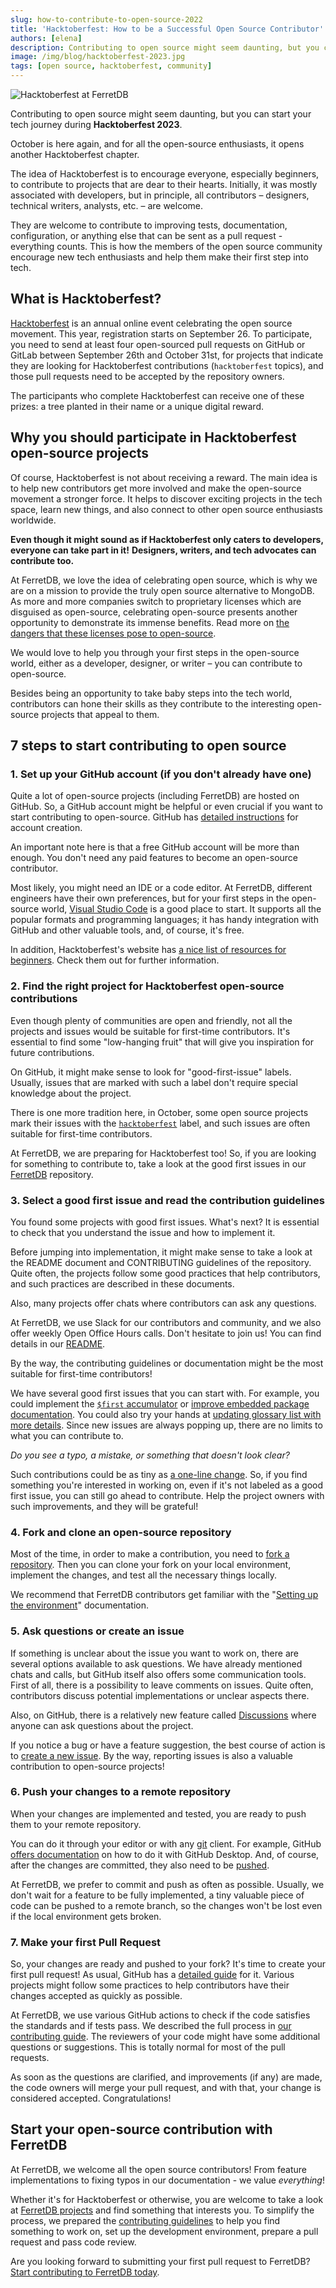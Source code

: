 ```yaml
---
slug: how-to-contribute-to-open-source-2022
title: 'Hacktoberfest: How to be a Successful Open Source Contributor'
authors: [elena]
description: Contributing to open source might seem daunting, but you can start your tech journey during Hacktoberfest 2023.
image: /img/blog/hacktoberfest-2023.jpg
tags: [open source, hacktoberfest, community]
---
```


![Hacktoberfest at FerretDB](/img/blog/hacktoberfest-2023.jpg)

Contributing to open source might seem daunting, but you can start your tech journey during **Hacktoberfest 2023**.

<!--truncate-->

October is here again, and for all the open-source enthusiasts, it opens another Hacktoberfest chapter.

The idea of Hacktoberfest is to encourage everyone, especially beginners, to contribute to projects that are dear to their hearts.
Initially, it was mostly associated with developers, but in principle, all contributors – designers, technical writers, analysts, etc. – are welcome.

They are welcome to contribute to improving tests, documentation, configuration, or anything else that can be sent as a pull request - everything counts.
This is how the members of the open source community encourage new tech enthusiasts and help them make their first step into tech.

## What is Hacktoberfest?

[Hacktoberfest](https://hacktoberfest.com/) is an annual online event celebrating the open source movement.
This year, registration starts on September 26.
To participate, you need to send at least four open-sourced pull requests on GitHub or GitLab between September 26th and October 31st, for projects that indicate they are looking for Hacktoberfest contributions (`hacktoberfest` topics), and those pull requests need to be accepted by the repository owners.

The participants who complete Hacktoberfest can receive one of these prizes: a tree planted in their name or a unique digital reward.

## Why you should participate in Hacktoberfest open-source projects

Of course, Hacktoberfest is not about receiving a reward.
The main idea is to help new contributors get more involved and make the open-source movement a stronger force.
It helps to discover exciting projects in the tech space, learn new things, and also connect to other open source enthusiasts worldwide.

**Even though it might sound as if Hacktoberfest only caters to developers, everyone can take part in it!**
**Designers, writers, and tech advocates can contribute too.**

At FerretDB, we love the idea of celebrating open source, which is why we are on a mission to provide the truly open source alternative to MongoDB.
As more and more companies switch to proprietary licenses which are disguised as open-source, celebrating open-source presents another opportunity to demonstrate its immense benefits.
Read more on [the dangers that these licenses pose to open-source](https://blog.ferretdb.io/open-source-is-in-danger/).

We would love to help you through your first steps in the open-source world, either as a developer, designer, or writer – you can contribute to open-source.

Besides being an opportunity to take baby steps into the tech world, contributors can hone their skills as they contribute to the interesting open-source projects that appeal to them.

## 7 steps to start contributing to open source

### 1. Set up your GitHub account (if you don't already have one)

Quite a lot of open-source projects (including FerretDB) are hosted on GitHub.
So, a GitHub account might be helpful or even crucial if you want to start contributing to open-source.
GitHub has [detailed instructions](https://docs.github.com/en/get-started/signing-up-for-github/signing-up-for-a-new-github-account) for account creation.

An important note here is that a free GitHub account will be more than enough.
You don't need any paid features to become an open-source contributor.

Most likely, you might need an IDE or a code editor.
At FerretDB, different engineers have their own preferences, but for your first steps in the open-source world, [Visual Studio Code](https://code.visualstudio.com/) is a good place to start.
It supports all the popular formats and programming languages; it has handy integration with GitHub and other valuable tools, and, of course, it's free.

In addition, Hacktoberfest's website has [a nice list of resources for beginners](https://hacktoberfest.com/participation/#beginner-resources).
Check them out for further information.

### 2. Find the right project for Hacktoberfest open-source contributions

Even though plenty of communities are open and friendly, not all the projects and issues would be suitable for first-time contributors.
It's essential to find some "low-hanging fruit" that will give you inspiration for future contributions.

On GitHub, it might make sense to look for "good-first-issue" labels.
Usually, issues that are marked with such a label don't require special knowledge about the project.

There is one more tradition here, in October, some open source projects mark their issues with the [`hacktoberfest`](https://github.com/search?q=label%3Ahacktoberfest&type=issues) label, and such issues are often suitable for first-time contributors.

At FerretDB, we are preparing for Hacktoberfest too!
So, if you are looking for something to contribute to, take a look at the good first issues in our [FerretDB](https://github.com/FerretDB/FerretDB/issues?q=is%3Aissue+is%3Aopen+label%3A%22good+first+issue%22) repository.

### 3. Select a good first issue and read the contribution guidelines

You found some projects with good first issues.
What's next?
It is essential to check that you understand the issue and how to implement it.

Before jumping into implementation, it might make sense to take a look at the README document and CONTRIBUTING guidelines of the repository.
Quite often, the projects follow some good practices that help contributors, and such practices are described in these documents.

Also, many projects offer chats where contributors can ask any questions.

At FerretDB, we use Slack for our contributors and community, and we also offer weekly Open Office Hours calls.
Don't hesitate to join us!
You can find details in our [README](https://github.com/ferretdb/ferretdb#community).

By the way, the contributing guidelines or documentation might be the most suitable for first-time contributors!

We have several good first issues that you can start with.
For example, you could implement the [`$first` accumulator](https://github.com/FerretDB/FerretDB/issues/2128) or [improve embedded package documentation](https://github.com/FerretDB/FerretDB/issues/2326).
You could also try your hands at [updating glossary list with more details](https://github.com/FerretDB/FerretDB/issues/3445).
Since new issues are always popping up, there are no limits to what you can contribute to.

_Do you see a typo, a mistake, or something that doesn't look clear?_

Such contributions could be as tiny as [a one-line change](https://github.com/FerretDB/FerretDB/pull/1141).
So, if you find something you're interested in working on, even if it's not labeled as a good first issue, you can still go ahead to contribute.
Help the project owners with such improvements, and they will be grateful!

### 4. Fork and clone an open-source repository

Most of the time, in order to make a contribution, you need to [fork a repository](https://docs.github.com/en/get-started/quickstart/fork-a-repo).
Then you can clone your fork on your local environment, implement the changes, and test all the necessary things locally.

We recommend that FerretDB contributors get familiar with the "[Setting up the environment](https://github.com/FerretDB/FerretDB/blob/main/CONTRIBUTING.md#setting-up-the-environment)" documentation.

### 5. Ask questions or create an issue

If something is unclear about the issue you want to work on, there are several options available to ask questions.
We have already mentioned chats and calls, but GitHub itself also offers some communication tools.
First of all, there is a possibility to leave comments on issues.
Quite often, contributors discuss potential implementations or unclear aspects there.

Also, on GitHub, there is a relatively new feature called [Discussions](https://github.com/FerretDB/FerretDB/discussions) where anyone can ask questions about the project.

If you notice a bug or have a feature suggestion, the best course of action is to [create a new issue](https://github.com/FerretDB/FerretDB/issues/new/choose).
By the way, reporting issues is also a valuable contribution to open-source projects!

### 6. Push your changes to a remote repository

When your changes are implemented and tested, you are ready to push them to your remote repository.

You can do it through your editor or with any [git](https://git-scm.com/) client.
For example, GitHub [offers documentation](https://docs.github.com/en/desktop/contributing-and-collaborating-using-github-desktop/making-changes-in-a-branch/committing-and-reviewing-changes-to-your-project) on how to do it with GitHub Desktop.
And, of course, after the changes are committed, they also need to be [pushed](https://docs.github.com/en/desktop/contributing-and-collaborating-using-github-desktop/making-changes-in-a-branch/pushing-changes-to-github).

At FerretDB, we prefer to commit and push as often as possible.
Usually, we don't wait for a feature to be fully implemented, a tiny valuable piece of code can be pushed to a remote branch, so the changes won't be lost even if the local environment gets broken.

### 7. Make your first Pull Request

So, your changes are ready and pushed to your fork?
It's time to create your first pull request!
As usual, GitHub has a [detailed guide](https://docs.github.com/en/pull-requests/collaborating-with-pull-requests/proposing-changes-to-your-work-with-pull-requests/creating-a-pull-request-from-a-fork) for it.
Various projects might follow some practices to help contributors have their changes accepted as quickly as possible.

At FerretDB, we use various GitHub actions to check if the code satisfies the standards and if tests pass.
We described the full process in [our contributing guide](https://github.com/FerretDB/FerretDB/blob/main/CONTRIBUTING.md#contributing-code).
The reviewers of your code might have some additional questions or suggestions.
This is totally normal for most of the pull requests.

As soon as the questions are clarified, and improvements (if any) are made, the code owners will merge your pull request, and with that, your change is considered accepted.
Congratulations!

## Start your open-source contribution with FerretDB

At FerretDB, we welcome all the open source contributors!
From feature implementations to fixing typos in our documentation - we value _everything_!

Whether it's for Hacktoberfest or otherwise, you are welcome to take a look at [FerretDB projects](https://github.com/FerretDB/) and find something that interests you.
To simplify the process, we prepared the [contributing guidelines](https://github.com/FerretDB/FerretDB/blob/main/CONTRIBUTING.md) to help you find something to work on, set up the development environment, prepare a pull request and pass code review.

Are you looking forward to submitting your first pull request to FerretDB?
[Start contributing to FerretDB today](https://github.com/FerretDB/FerretDB/blob/main/CONTRIBUTING.md).
